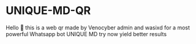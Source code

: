 # UNIQUE-MD-QR
Hello 👋 this is a web qr made by Venocyber admin and wasixd for a most powerful Whatsapp bot UNIQUE MD try now yield better results
